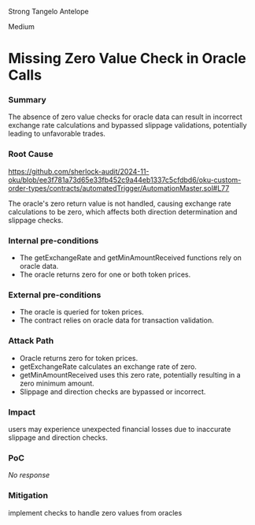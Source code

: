 Strong Tangelo Antelope

Medium

# Missing Zero Value Check in Oracle Calls

### Summary

The absence of zero value checks for oracle data can result in incorrect exchange rate calculations and bypassed slippage validations, potentially leading to unfavorable trades.

### Root Cause

https://github.com/sherlock-audit/2024-11-oku/blob/ee3f781a73d65e33fb452c9a44eb1337c5cfdbd6/oku-custom-order-types/contracts/automatedTrigger/AutomationMaster.sol#L77

The oracle's zero return value is not handled, causing exchange rate calculations to be zero, which affects both direction determination and slippage checks.

### Internal pre-conditions

- The getExchangeRate and getMinAmountReceived functions rely on oracle data.
- The oracle returns zero for one or both token prices.

### External pre-conditions

- The oracle is queried for token prices.
- The contract relies on oracle data for transaction validation.

### Attack Path

- Oracle returns zero for token prices.
- getExchangeRate calculates an exchange rate of zero.
- getMinAmountReceived uses this zero rate, potentially resulting in a zero minimum amount.
- Slippage and direction checks are bypassed or incorrect.

### Impact

 users may experience unexpected financial losses due to inaccurate slippage and direction checks.

### PoC

_No response_

### Mitigation

implement checks to handle zero values from oracles